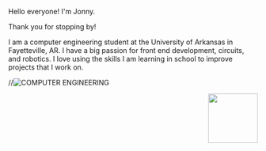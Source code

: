Hello everyone! I'm Jonny.

Thank you for stopping by!

I am a computer engineering student at the University of Arkansas in Fayetteville, AR. I have a big passion for front end development, circuits, and robotics.
I love using the skills I am learning in school to improve projects that I work on.

//![COMPUTER ENGINEERING](https://i.pinimg.com/originals/86/39/e2/8639e20b60ff7bd1f50e7aeae6dc42e6.jpg)


<img align="right" width="100" height="100" src="https://i.pinimg.com/originals/86/39/e2/8639e20b60ff7bd1f50e7aeae6dc42e6.jpg">
